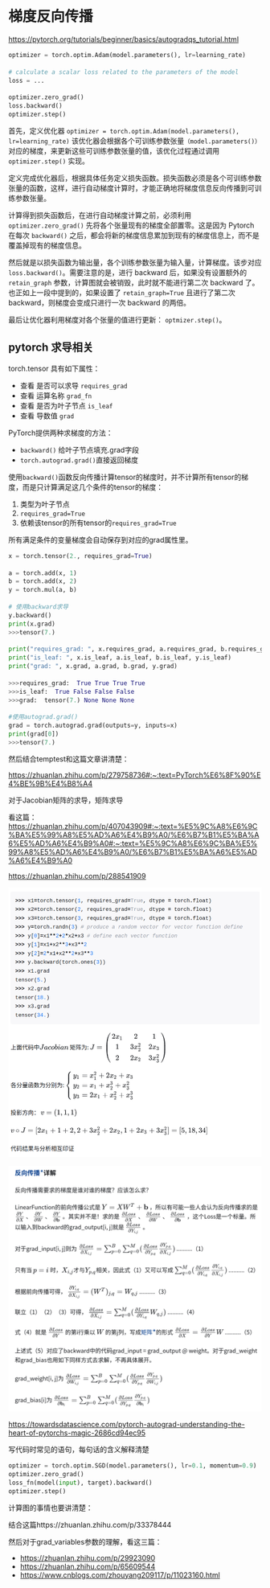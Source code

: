 # 梯度反向传播

https://pytorch.org/tutorials/beginner/basics/autogradqs_tutorial.html

```python
optimizer = torch.optim.Adam(model.parameters(), lr=learning_rate)

# calculate a scalar loss related to the parameters of the model
loss = ...

optimizer.zero_grad()
loss.backward()
optimizer.step()
```

首先，定义优化器 `optimizer = torch.optim.Adam(model.parameters(), lr=learning_rate)` 该优化器会根据各个可训练参数张量`（model.parameters()）`对应的梯度，来更新这些可训练参数张量的值，该优化过程通过调用 `optimizer.step()` 实现。

定义完成优化器后，根据具体任务定义损失函数。损失函数必须是各个可训练参数张量的函数，这样，进行自动梯度计算时，才能正确地将梯度信息反向传播到可训练参数张量。

计算得到损失函数后，在进行自动梯度计算之前，必须利用 `optimizer.zero_grad()` 先将各个张量现有的梯度全部置零。这是因为 Pytorch 在每次 `backward()` 之后，都会将新的梯度信息累加到现有的梯度信息上，而不是覆盖掉现有的梯度信息。

然后就是以损失函数为输出量，各个训练参数张量为输入量，计算梯度。该步对应 `loss.backward()`。需要注意的是，进行 backward 后，如果没有设置额外的 `retain_graph` 参数，计算图就会被销毁，此时就不能进行第二次 backward 了。也正如上一段中提到的，如果设置了 `retain_graph=True` 且进行了第二次 backward，则梯度会变成只进行一次 backward 的两倍。

最后让优化器利用梯度对各个张量的值进行更新： `optmizer.step()`。

## pytorch 求导相关

torch.tensor 具有如下属性：

* 查看 是否可以求导 `requires_grad`
* 查看 运算名称 `grad_fn`
* 查看 是否为叶子节点 `is_leaf`
* 查看 导数值 `grad `

PyTorch提供两种求梯度的方法：

* `backward()` 给叶子节点填充.grad字段
* `torch.autograd.grad()`直接返回梯度

使用`backward()`函数反向传播计算tensor的梯度时，并不计算所有tensor的梯度，而是只计算满足这几个条件的tensor的梯度：

1. 类型为叶子节点
2. `requires_grad=True`
3. 依赖该tensor的所有tensor的`requires_grad=True`

所有满足条件的变量梯度会自动保存到对应的grad属性里。

```python
x = torch.tensor(2., requires_grad=True)

a = torch.add(x, 1)
b = torch.add(x, 2)
y = torch.mul(a, b)

# 使用backward求导
y.backward()
print(x.grad)
>>>tensor(7.)

print("requires_grad: ", x.requires_grad, a.requires_grad, b.requires_grad, y.requires_grad)
print("is_leaf: ", x.is_leaf, a.is_leaf, b.is_leaf, y.is_leaf)
print("grad: ", x.grad, a.grad, b.grad, y.grad)

>>>requires_grad:  True True True True
>>>is_leaf:  True False False False
>>>grad:  tensor(7.) None None None

#使用autograd.grad()
grad = torch.autograd.grad(outputs=y, inputs=x)
print(grad[0])
>>>tensor(7.)
```

然后结合temptest和这篇文章讲清楚：

https://zhuanlan.zhihu.com/p/279758736#:~:text=PyTorch%E6%8F%90%E4%BE%9B%E4%B8%A4



对于Jacobian矩阵的求导，矩阵求导

看这篇：
https://zhuanlan.zhihu.com/p/407043909#:~:text=%E5%9C%A8%E6%9C%BA%E5%99%A8%E5%AD%A6%E4%B9%A0/%E6%B7%B1%E5%BA%A6%E5%AD%A6%E4%B9%A0#:~:text=%E5%9C%A8%E6%9C%BA%E5%99%A8%E5%AD%A6%E4%B9%A0/%E6%B7%B1%E5%BA%A6%E5%AD%A6%E4%B9%A0

https://zhuanlan.zhihu.com/p/288541909


![img.png](img.png)

![img_1.png](img_1.png)

https://towardsdatascience.com/pytorch-autograd-understanding-the-heart-of-pytorchs-magic-2686cd94ec95

写代码时常见的语句，每句话的含义解释清楚

```python
optimizer = torch.optim.SGD(model.parameters(), lr=0.1, momentum=0.9)
optimizer.zero_grad()
loss_fn(model(input), target).backward()
optimizer.step() 
```

计算图的事情也要讲清楚：

结合这篇https://zhuanlan.zhihu.com/p/33378444

然后对于grad_variables参数的理解，看这三篇：

* https://zhuanlan.zhihu.com/p/29923090
* https://zhuanlan.zhihu.com/p/65609544
* https://www.cnblogs.com/zhouyang209117/p/11023160.html